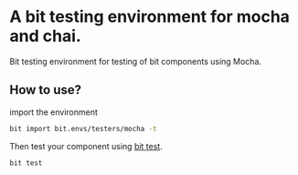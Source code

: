 # A bit testing environment for mocha and chai.
Bit testing environment for testing of bit components using Mocha.

## How to use?
import the environment
```bash
bit import bit.envs/testers/mocha -t
```

Then test your component using [bit test](https://docs.bitsrc.io/docs/cli-test.html).
```bash
bit test
```